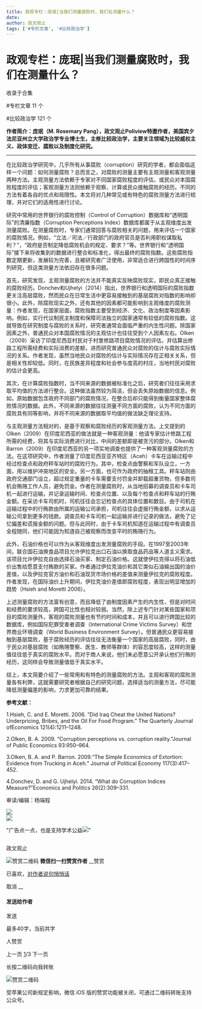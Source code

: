 ```yaml
---
title: 政观专栏：庞珉|当我们测量腐败时，我们在测量什么？
date: 
author: 政文观止
tags: ['#专栏文章', '#比较政治学']
---
```

# 政观专栏：庞珉|当我们测量腐败时，我们在测量什么？


收录于合集

#专栏文章 11 个

#比较政治学 121 个

**作者简介：庞珉（M. Rosemary
Pang），政文观止Poliview特邀作者，美国宾夕法尼亚州立大学政治学专业博士生，主修比较政治学，主要关注领域为比较威权主义、政体变迁、腐败以及制度化研究。**

  

 ****

在比较政治学研究中，几乎所有从事腐败（corruption）研究的学者，都会面临这样一个问题：如何测量腐败？总而言之，对腐败的测量主要有主观测量和客观测量两种方法。主观测量方法依赖于专家对不同国家腐败程度的评估，或民众对本国腐败程度的评估；客观测量方法则依赖于观察、计算或民众接触腐败的经历。不同的方法有着各自的优点和局限性。本文将对几种常见或有特色的腐败测量方法进行梳理，并对它们的适用性进行讨论。

  

研究中常用的世界银行的腐败控制（Control of Corruption）数据库和“透明国际”的清廉指数（Corruption Perceptions
Index）数据库都属于从主观维度出发测量腐败。在测量腐败时，专家们通常回答与腐败相关的问题，用来评估一个国家的腐败情况。例如，“立法／司法／行政部门的政府官员是否利用职权谋取私利？”，“政府是否制定降低腐败机会的规定、要求？”等。世界银行和“透明国际”接下来将收集到的数据进行整合和标准化，得出最终的腐败指数。这些腐败指数定期更新，发展较为完善，且被研究者广泛使用，非常适合进行跨国性的时间序列研究，但这类测量方法依旧存在很多问题。  

  

首先，研究发现，主观测量腐败的方法并不能真实反映腐败现实，即民众真正接触的腐败经历。Donchev和Ujhelyi（2014）指出，世界银行和透明国际的腐败指数更关注高层腐败，然而民众在日常生活中更容易接触到的基层腐败对指数的影响却很小。此外，除腐败现实之外，还有其他的因素都可能影响到主观维度的腐败测量：作者发现，在国家层面，腐败指数主要受到经济、文化、政治制度等因素影响。例如，实行代议制民主制度和保障司法独立的国家通常有较低的腐败指数。这就导致在研究制度与腐败的关系时，研究者通常会面临严重的内生性问题。除国家因素之外，普通民众对本国腐败情况的主观估计也往往受到个人因素左右。Olken（2009）采访了印度尼西亚村民对于村里修路项目腐败情况的评估，并估算出修路工程所需经费和实际消费的差额，进而研究普通民众对腐败的估计与腐败实际情况的关系。作者发现，虽然当地民众对腐败的估计与实际情况存在正相关关系，但是相关性却较低。同时，在民族差异程度和社会参与度高的村庄，当地村民对腐败的估计会更高。

  

其次，在计算腐败指数时，当不同来源的数据被标准化之后，研究者们往往采用求取平均值的方法进行整合。这种做法虽然较为简洁，但会丢失原始数据的信息。例如，原始数据包含政府不同部门的腐败情况，在整合后却只能得到衡量国家整体腐败情况的数据。此外，不同来源的数据往往测量不同方面的腐败，认为不同方面的腐败具有同等影响，并将不同来源的数据取平均值的做法缺乏理论支持。

  

与主观测量方法相对的，是基于观察和腐败经历的客观测量方法。上文提到的Olken（2009）在印度尼西亚的做法就是一种客观测量：他请专家估计修路工程所需的经费，将其与实际消费进行对比，中间的差额即是被贪污的部分。Olken和Barron（2009）在印度尼西亚的另一项实地调查也提供了一种客观测量腐败的方法。在这项研究中，作者测量了印度尼西亚亚齐特区（Aceh）卡车在运输过程中经过检查点和政府秤车站时的腐败行为。其中，检查点由警察和军队设立，一方面，用以维护冲突地区的安全。另一方面，也可作为政府的抽租工具。秤车站则由政府交通部门设立，超过规定重量的卡车需要支付罚金并卸载超重货物，但多数司机会贿赂工作人员，避免罚金。作者在测量腐败时，从当地招募的调查员和卡车司机一起进行运输，并记录运输时间、检查点位置、以及每个检查点和秤车站的行贿金额。在采访卡车司机时，司机往往会忘记检查点的具体位置和数目。由于司机在运输过程中的行贿款由所属的运输公司承担，司机往往会虚报行贿金额，以求从运输公司拿到更多的钱款。调查员和卡车司机一起运输并进行记录的做法，避免了记忆偏差和谎报金额的问题。但与此同时，由于卡车司机知道在运输过程中有调查员全程随同，他们可能因为知道自己被观察而改变平时的贿赂行为。

  

此外，石油价格也可以作为从客观维度出发测量腐败的手段。在1997至2003年间，联合国石油换食品项目允许伊拉克出口石油以换取食品药品等人道主义需求。该项目允许伊拉克自由选择石油买家、制定石油价格。这就使伊拉克得以将石油低价出售给愿意支付贿款的买家。作者通过伊拉克油价和其它类似石油输出国的油价差值，以及伊拉克官方油价和石油现货市场价格的差值来测量伊拉克的腐败程度。作者发现，在国际油价上升期间，伊拉克油价差值即腐败程度，表现出明显增加的趋势（Hsieh
and Moretti 2006）。

  

上述测量腐败的方法富有创意，而且降低了由制度因素产生的内生性，但是对时间和经费的要求较高，跨国可比性也相对较弱。当然，除上述专门针对某些国家和项目的腐败测量外，客观的腐败测量也有节约时间和成本，并且可以进行跨国比较的数据库，例如国际犯罪受害者调查（International
Crime Victims Survey）和世界商业环境调查（World Business Environment
Survey）。但普通民众更容易接触到基层腐败，基于腐败经历的评估往往无法衡量一个国家的高层腐败，同时，由于民众对基层腐败（如贿赂警察、医生、教师等群体）的容忍度较高，这样的测量值往往低于真实的腐败水平。而对于商人来说，他们未必愿意公开承认他们行贿的经历，这同样会导致测量值低于真实水平。

  

综上，本文简要介绍了一些常用和有特色的测量腐败的方法。主观和客观的腐败测量各有利弊，这就需要研究者根据自己的研究问题，选择适当的测量方法，尽可能降低测量偏差的影响，力求更加可靠的结果。

  

 **参考文献：**

1.Hsieh, C. and E. Moretti. 2006. “Did Iraq Cheat the United Nations?
Underpricing, Bribes, and the Oil For Food Program.” The Quarterly Journal
ofEconomics 121(4):1211–1248.

2.Olken, B. A. 2009. “Corruption perceptions vs. corruption reality.”Journal
of Public Economics 93:950–964.

3.Olken, B. A. and P. Barron. 2009.“The Simple Economics of Extortion:
Evidence from Trucking in Aceh.” Journal of Political Economy 117(3):417–452.

4.Donchev, D. and G. Ujhelyi. 2014. “What do Corruption Indices
Measure?”Economics and Politics 26(2):309–331.

  

  

审读/编辑：杨端程

  

![](/images/539/2.jpeg)  
![](/images/539/3.jpeg)

  

"广告点一点，也是支持学术公益![](/images/539/4.png)"

![]()

政文观止

![赞赏二维码]() **微信扫一扫赞赏作者** __赞赏

已喜欢，[对作者说句悄悄话](javascript:;)

取消 __

#### 发送给作者

发送

最多40字，当前共字

[](javascript:;) 人赞赏

上一页 [1](javascript:;)/3 下一页

长按二维码向我转账

![赞赏二维码]()

受苹果公司新规定影响，微信 iOS 版的赞赏功能被关闭，可通过二维码转账支持公众号。

